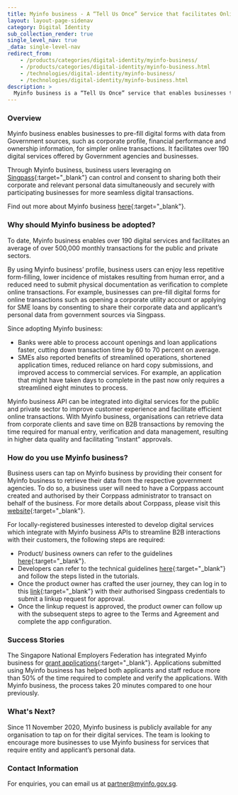 ```yaml
---
title: Myinfo business - A “Tell Us Once” Service that facilitates Online Transactions for Businesses
layout: layout-page-sidenav
category: Digital Identity
sub_collection_render: true
single_level_nav: true
_data: single-level-nav
redirect_from:
    - /products/categories/digital-identity/myinfo-business/
    - /products/categories/digital-identity/myinfo-business.html
    - /technologies/digital-identity/myinfo-business/
    - /technologies/digital-identity/myinfo-business.html
description: >
  Myinfo business is a “Tell Us Once” service that enables businesses to pre-fill and provide their corporate data and applicants’ personal data for simpler online transactions.
---
```


### Overview

Myinfo business enables businesses to pre-fill digital forms with data from Government sources, such as corporate profile, financial performance and ownership information, for simpler online transactions. It facilitates over 190 digital services offered by Government agencies and businesses.

Through Myinfo business, business users leveraging on [Singpass](https://www.google.com/url?sa=t&rct=j&q=&esrc=s&source=web&cd=&cad=rja&uact=8&ved=2ahUKEwjduemY6rfyAhWDUn0KHUvoCPoQFnoECA4QAw&url=https%3A%2F%2Fwww.singpass.gov.sg%2F&usg=AOvVaw1nQmkVeH5_kfXYyA9Cs0Hz){:target="\_blank"} can control and consent to sharing both their corporate and relevant personal data simultaneously and securely with participating businesses for more seamless digital transactions.

Find out more about Myinfo business [here](https://api.singpass.gov.sg/library/myinfobiz/business){:target="\_blank"}.

### Why should Myinfo business be adopted?

To date, Myinfo business enables over 190 digital services and facilitates an average of over 500,000 monthly transactions for the public and private sectors.

By using Myinfo business’ profile, business users can enjoy less repetitive form-filling, lower incidence of mistakes resulting from human error, and a reduced need to submit physical documentation as verification to complete online transactions. For example, businesses can pre-fill digital forms for online transactions such as opening a corporate utility account or applying for SME loans by consenting to share their corporate data and applicant’s personal data from government sources via Singpass.

Since adopting Myinfo business:

- Banks were able to process account openings and loan applications faster, cutting down transaction time by 60 to 70 percent on average.
- SMEs also reported benefits of streamlined operations, shortened application times, reduced reliance on hard copy submissions, and improved access to commercial services. For example, an application that might have taken days to complete in the past now only requires a streamlined eight minutes to process.

Myinfo business API can be integrated into digital services for the public and private sector to improve customer experience and facilitate efficient online transactions. With Myinfo business, organisations can retrieve data from corporate clients and save time on B2B transactions by removing the time required for manual entry, verification and data management, resulting in higher data quality and facilitating “instant” approvals.

### How do you use Myinfo business?

Business users can tap on Myinfo business by providing their consent for Myinfo business to retrieve their data from the respective government agencies. To do so, a business user will need to have a Corppass account created and authorised by their Corppass administrator to transact on behalf of the business. For more details about Corppass, please visit this [website](https://www.corppass.gov.sg/){:target="\_blank"}.

For locally-registered businesses interested to develop digital services which integrate with Myinfo business APIs to streamline B2B interactions with their customers, the following steps are required:

- Product/ business owners can refer to the guidelines [here](https://api.singpass.gov.sg/library/myinfobiz/business/implementation-reference-journey){:target="\_blank"}.
- Developers can refer to the technical guidelines [here](https://api.singpass.gov.sg/library/myinfobiz/developers/overview){:target="\_blank"} and follow the steps listed in the tutorials.
- Once the product owner has crafted the user journey, they can log in to this [link](https://api.singpass.gov.sg/){:target="\_blank"} with their authorised Singpass credentials to submit a linkup request for approval.
- Once the linkup request is approved, the product owner can follow up with the subsequent steps to agree to the Terms and Agreement and complete the app configuration.

### Success Stories

The Singapore National Employers Federation has integrated Myinfo business for [grant applications](https://grants.snef.org.sg/){:target="\_blank"}. Applications submitted using Myinfo business has helped both applicants and staff reduce more than 50% of the time required to complete and verify the applications. With Myinfo business, the process takes 20 minutes compared to one hour previously.

### What's Next?

Since 11 November 2020, Myinfo business is publicly available for any organisation to tap on for their digital services. The team is looking to encourage more businesses to use Myinfo business for services that require entity and applicant’s personal data.

### Contact Information

For enquiries, you can email us at <partner@myinfo.gov.sg>.
